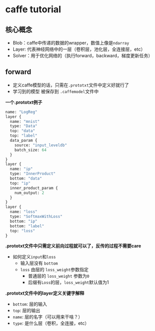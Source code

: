 # caffe tutorial

## 核心概念

* Blob：caffe中传递的数据的wrapper，数值上像是`ndarray`
* Layer: 代表神经网络中的一层（卷积层，池化层，全连接层，etc）
* Solver：用于优化网络的（执行forward，backward，梯度更新任务）



## forward

* 定义caffe模型的话，只需在`.prototxt`文件中定义好就行了
* 学习到的模型 被保存到 `.caffemodel`文件中



**一个.prototxt例子**

```protobuf
name: "LogReg"
layer {
  name: "mnist"
  type: "Data"
  top: "data"
  top: "label"
  data_param {
    source: "input_leveldb"
    batch_size: 64
  }
}
layer {
  name: "ip"
  type: "InnerProduct"
  bottom: "data"
  top: "ip"
  inner_product_param {
    num_output: 2
  }
}
layer {
  name: "loss"
  type: "SoftmaxWithLoss"
  bottom: "ip"
  bottom: "label"
  top: "loss"
}
```



**.prototxt文件中只需定义前向过程就可以了，反传的过程不需要care**



* 如何定义`input`和`loss`
  * 输入层没有 `bottom`
  * `loss` 由层的 `loss_weight`参数指定
    * 普通层的 `loss_weight` 参数为`0`
    * 后缀有`Loss`的层，`loss_weight`默认值为1



**.prototxt文件中的layer定义关键字解释**

* `bottom`: 层的输入
* `top`: 层的输出
* `name`: 层的名字（可以用来干啥？）
* `type`: 是什么层（卷积，全连接，etc）


